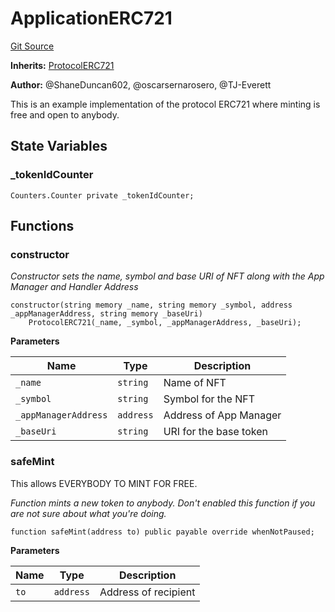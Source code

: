 # ApplicationERC721
[Git Source](https://github.com/thrackle-io/tron/blob/81964a0e15d7593cfe172486fd6691a89432c332/src/example/ERC721/ApplicationERC721FreeMint.sol)

**Inherits:**
[ProtocolERC721](/src/token/ERC721/ProtocolERC721.sol/contract.ProtocolERC721.md)

**Author:**
@ShaneDuncan602, @oscarsernarosero, @TJ-Everett

This is an example implementation of the protocol ERC721 where minting is free and open to anybody.


## State Variables
### _tokenIdCounter

```solidity
Counters.Counter private _tokenIdCounter;
```


## Functions
### constructor

*Constructor sets the name, symbol and base URI of NFT along with the App Manager and Handler Address*


```solidity
constructor(string memory _name, string memory _symbol, address _appManagerAddress, string memory _baseUri)
    ProtocolERC721(_name, _symbol, _appManagerAddress, _baseUri);
```
**Parameters**

|Name|Type|Description|
|----|----|-----------|
|`_name`|`string`|Name of NFT|
|`_symbol`|`string`|Symbol for the NFT|
|`_appManagerAddress`|`address`|Address of App Manager|
|`_baseUri`|`string`|URI for the base token|


### safeMint

This allows EVERYBODY TO MINT FOR FREE.

*Function mints a new token to anybody. Don't enabled this function if you are not sure about what you're doing.*


```solidity
function safeMint(address to) public payable override whenNotPaused;
```
**Parameters**

|Name|Type|Description|
|----|----|-----------|
|`to`|`address`|Address of recipient|


